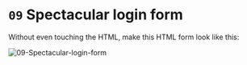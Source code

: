 # `09` Spectacular login form

Without even touching the HTML, make this HTML form look like this:

![09-Spectacular-login-form](https://github.com/4GeeksAcademy/form-exercises/blob/master/.breathecode/assets/BCp1oWy.png?raw=true)